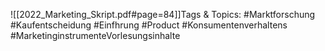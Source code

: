 
![[2022_Marketing_Skript.pdf#page=84]]Tags & Topics:
   #Marktforschung
   #Kaufentscheidung
   #Einfhrung
   #Product
   #Konsumentenverhaltens
   #MarketinginstrumenteVorlesungsinhalte